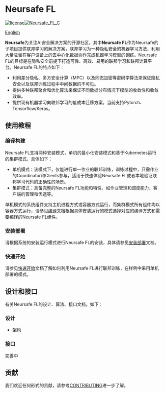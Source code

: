 # Neursafe FL

[![license](https://img.shields.io/github/license/ChengMingZhang-ZTE/federated-learning)](https://opensource.org/licenses/Apache-2.0)[![Neursafe_FL_C](https://github.com/neursafe/federated-learning/actions/workflows/ci.yml/badge.svg)](https://github.com/neursafe/federated-learning/actions/workflows/ci.yml)

[English](README.md)

**Neursafe**为关注AI安全解决方案的开源社区，其中**Neursafe FL**作为Neursafe的子项目提供联邦学习的解决方案，联邦学习为一种隐私安全的机器学习方法，利用大量驻留在客户设备上的去中心化数据协作完成机器学习模型的训练。Neursafe FL的目标是在隐私安全前提下打造可靠、高效、易用的联邦学习和联邦计算平台。Neursafe FL的特点如下：

* 利用差分隐私、多方安全计算（MPC）以及同态加密等密码学算法来保证隐私安全以及联邦训练过程中中间数据的不可见。
* 提供多种联邦聚合和优化算法来保证不同数据分布情况下模型的收敛性和收敛效率。
* 提供现有机器学习向联邦学习的低成本迁移方案，当前支持Pytorch、Tensorflow/Keras。

## 使用教程

### 编译构建

Neursafe FL支持两种安装模式，单机的最小化安装模式和基于Kubernetes运行的集群模式，具体如下：

- 单机模式：该模式下，仅能进行单一作业的联邦训练，训练过程中，只需作业的Coordinator和Clients参与，适用于快速体验Neursafe FL或者本地验证联邦学习代码的正确性的场景。
- 集群模式：具备完整的Neursafe FL功能和特性，如作业管理和调度能力，客户端的管理和优选等。

单机模式的系统组件支持主机进程方式或容器方式运行，而集群模式所有组件均以容器方式运行，请参见[编译](docs/build_zh.md)文档根据具体安装运行的模式选择对应的编译方式和需要编译的Neursafe FL组件。

### 安装部署

请根据系统的安装运行模式进行Neursafe FL的安装，具体请参见[安装部署](./docs/install_zh.md)文档。

### 快速开始

请参见[快速开始](./docs/quick_start_zh.md)文档了解如何利用Neursafe FL进行联邦训练，在样例中采用单机部署的模式。

## 设计和接口

有关Neursafe FL的设计、算法、接口文档，如下：

### 设计

- [架构](./docs/architecture_zh.md)

### 接口

完善中



## 贡献

我们欢迎任何形式的贡献，请参考[CONTRIBUTING](CONTRIBUTING_zh.md)进一步了解。









